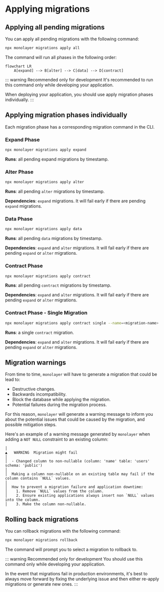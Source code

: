 # Applying migrations

## Applying all pending migrations

You can apply all pending migrations with the following command:

```bash
npx monolayer migrations apply all
```

The command will run all phases in the following order:

```mermaid
flowchart LR
    A[expand] --> B[alter] --> C[data] --> D[contract]
```

::: warning Recommended only for development
It's recommended to run this command only while developing your application.

When deploying your application, you should use apply migration phases individually.
:::


## Applying migration phases individually

Each migration phase has a corresponding migration command in the CLI.

### Expand Phase

```bash
npx monolayer migrations apply expand
```
**Runs**: all pending expand migrations by timestamp.

### Alter Phase
```bash
npx monolayer migrations apply alter
```

**Runs**: all pending `alter` migrations by timestamp.

**Dependencies**: `expand` migrations. It will fail early if there are pending `expand` migrations.

### Data Phase
```bash
npx monolayer migrations apply data
```

**Runs**: all pending `data` migrations by timestamp.

**Dependencies**: `expand` and `alter` migrations. It will fail early if there are pending `expand` or `alter` migrations.

### Contract Phase
```bash
npx monolayer migrations apply contract
```

**Runs**: all pending `contract` migrations by timestamp.

**Dependencies**: `expand` and `alter` migrations. It will fail early if there are pending `expand` or `alter` migrations.

### Contract Phase - Single Migration
```bash
npx monolayer migrations apply contract single --name=<migration-name>
```

**Runs**: a single `contract` migration.

**Dependencies**: `expand` and `alter` migrations. It will fail early if there are pending `expand` or `alter` migrations.

## Migration warnings

From time to time, `monolayer` will have to generate a migration that could be lead to:
- Destructive changes.
- Backwards incompatibility.
- Block the database while applying the migration.
- Potential failures during the migration process.

For this reason, `monolayer` will generate a warning message to inform you about the potential issues that could be caused by the migration, and possible mitigation steps.

Here's an example of a warning message generated by `monolayer` when adding a `NOT NULL` constraint to an existing column:

```text
│
▲   WARNING  Migration might fail
│
│  - Changed column to non-nullable (column: 'name' table: 'users' schema: 'public')
│
│  Making a column non-nullable on an existing table may fail if the column contains `NULL` values.
│
│  How to prevent a migration failure and application downtime:
│    1. Remove `NULL` values from the column.
│    2. Ensure existing applications always insert non `NULL` values into the column.
│    3. Make the column non-nullable.
```

## Rolling back migrations

You can rollback migrations with the following command:

```bash
npx monolayer migrations rollback
```

The command will prompt you to select a migration to rollback to.

::: warning Recommended only for development
You should use this command only while developing your application.

In the event that migrations fail in production environments, it's best to always move forward by fixing the underlying issue and then either re-apply migrations or generate new ones.
:::
